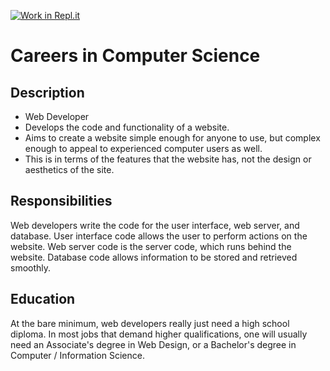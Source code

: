 [![Work in Repl.it](https://classroom.github.com/assets/work-in-replit-14baed9a392b3a25080506f3b7b6d57f295ec2978f6f33ec97e36a161684cbe9.svg)](https://classroom.github.com/online_ide?assignment_repo_id=4674825&assignment_repo_type=AssignmentRepo)
# Careers in Computer Science
## Description
- Web Developer 
- Develops the code and functionality of a website. 
- Aims to create a website simple enough for anyone to use, but complex enough to appeal to experienced computer users as well.
- This is in terms of the features that the website has, not the design or aesthetics of the site.
## Responsibilities
Web developers write the code for the user interface, web server, and database.
User interface code allows the user to perform actions on the website. Web server code is the server code, which runs behind the website. Database code allows information to be stored and retrieved smoothly.
## Education
At the bare minimum, web developers really just need a high school diploma. In most jobs that demand higher qualifications, one will usually need an Associate's degree in Web Design, or a Bachelor's degree in Computer / Information Science.